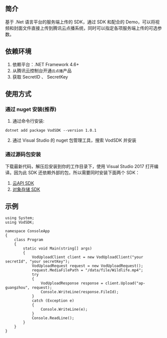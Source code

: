 ## 简介

基于 .Net 语言平台的服务端上传的 SDK，通过 SDK 和配合的 Demo，可以将视频和封面文件直接上传到腾讯云点播系统，同时可以指定各项服务端上传的可选参数。

## 依赖环境
1. 依赖平台：.NET Framework 4.6+
2. 从腾讯云控制台开通`云点播`产品
3. 获取 SecretID 、 SecretKey

## 使用方式

### 通过 nuget 安装(推荐)
1. 通过命令行安装: 

```
dotnet add package VodSDK --version 1.0.1
```

2. 通过 Visual Studio 的 nuget 包管理工具，搜索 VodSDK 并安装


### 通过源码包安装

下载最新代码，解压后安装到你的工作目录下，使用 Visual Studio 2017 打开编译。因为此 SDK 还依赖外部的包，所以需要同时安装下面两个 SDK： 
1. [云API SDK](https://github.com/TencentCloud/tencentcloud-sdk-dotnet)
2. [对象存储 SDK](https://github.com/tencentyun/qcloud-sdk-dotnet)

## 示例

```
using System;
using VodSDK;

namespace ConsoleApp
{
    class Program
    {
        static void Main(string[] args)
        {
            VodUploadClient client = new VodUploadClient("your secretId", "your secretKey");
            VodUploadRequest request = new VodUploadRequest();
            request.MediaFilePath = "/data/file/Wildlife.mp4";
            try
            {
                VodUploadResponse response = client.Upload("ap-guangzhou", request);
                Console.WriteLine(response.FileId);
            }
            catch (Exception e)
            {
                Console.WriteLine(e);
            }
            Console.ReadLine();
        }
    }
}
```
